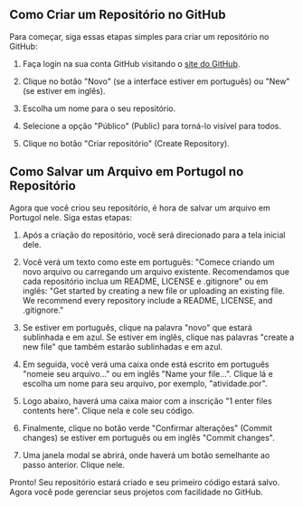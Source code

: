 ## Como Criar um Repositório no GitHub

Para começar, siga essas etapas simples para criar um repositório no GitHub:

1. Faça login na sua conta GitHub visitando o [site do GitHub](https://github.com).

2. Clique no botão "Novo" (se a interface estiver em português) ou "New" (se estiver em inglês).

3. Escolha um nome para o seu repositório.

4. Selecione a opção "Público" (Public) para torná-lo visível para todos.

5. Clique no botão "Criar repositório" (Create Repository).

## Como Salvar um Arquivo em Portugol no Repositório

Agora que você criou seu repositório, é hora de salvar um arquivo em Portugol nele. Siga estas etapas:

1. Após a criação do repositório, você será direcionado para a tela inicial dele.

2. Você verá um texto como este em português: "Comece criando um novo arquivo ou carregando um arquivo existente. Recomendamos que cada repositório inclua um README, LICENSE e .gitignore" ou em inglês: "Get started by creating a new file or uploading an existing file. We recommend every repository include a README, LICENSE, and .gitignore."

3. Se estiver em português, clique na palavra "novo" que estará sublinhada e em azul. Se estiver em inglês, clique nas palavras "create a new file" que também estarão sublinhadas e em azul.

4. Em seguida, você verá uma caixa onde está escrito em português "nomeie seu arquivo..." ou em inglês "Name your file...". Clique lá e escolha um nome para seu arquivo, por exemplo, "atividade.por".

5. Logo abaixo, haverá uma caixa maior com a inscrição "1 enter files contents here". Clique nela e cole seu código.

6. Finalmente, clique no botão verde "Confirmar alterações" (Commit changes) se estiver em português ou em inglês "Commit changes".

7. Uma janela modal se abrirá, onde haverá um botão semelhante ao passo anterior. Clique nele.

Pronto! Seu repositório estará criado e seu primeiro código estará salvo. Agora você pode gerenciar seus projetos com facilidade no GitHub.
